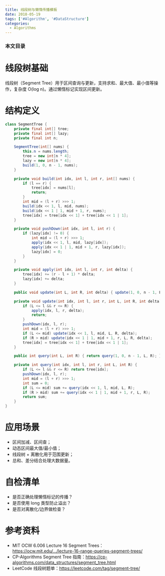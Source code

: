 ```yaml
---
title: 线段树与懒惰传播模板
date: 2018-05-19
tags: ['#Algorithm', '#DataStructure']
categories:
  - Algorithms
---
```


### 本文目录
<!-- toc -->

# 线段树基础
线段树（Segment Tree）用于区间查询与更新，支持求和、最大值、最小值等操作，复杂度 O(log n)。通过懒惰标记实现区间更新。

# 结构定义
```java
class SegmentTree {
    private final int[] tree;
    private final int[] lazy;
    private final int n;

    SegmentTree(int[] nums) {
        this.n = nums.length;
        tree = new int[n * 4];
        lazy = new int[n * 4];
        build(1, 0, n - 1, nums);
    }

    private void build(int idx, int l, int r, int[] nums) {
        if (l == r) {
            tree[idx] = nums[l];
            return;
        }
        int mid = (l + r) >>> 1;
        build(idx << 1, l, mid, nums);
        build(idx << 1 | 1, mid + 1, r, nums);
        tree[idx] = tree[idx << 1] + tree[idx << 1 | 1];
    }

    private void pushDown(int idx, int l, int r) {
        if (lazy[idx] != 0) {
            int mid = (l + r) >>> 1;
            apply(idx << 1, l, mid, lazy[idx]);
            apply(idx << 1 | 1, mid + 1, r, lazy[idx]);
            lazy[idx] = 0;
        }
    }

    private void apply(int idx, int l, int r, int delta) {
        tree[idx] += (r - l + 1) * delta;
        lazy[idx] += delta;
    }

    public void update(int L, int R, int delta) { update(1, 0, n - 1, L, R, delta); }

    private void update(int idx, int l, int r, int L, int R, int delta) {
        if (L <= l && r <= R) {
            apply(idx, l, r, delta);
            return;
        }
        pushDown(idx, l, r);
        int mid = (l + r) >>> 1;
        if (L <= mid) update(idx << 1, l, mid, L, R, delta);
        if (R > mid) update(idx << 1 | 1, mid + 1, r, L, R, delta);
        tree[idx] = tree[idx << 1] + tree[idx << 1 | 1];
    }

    public int query(int L, int R) { return query(1, 0, n - 1, L, R); }

    private int query(int idx, int l, int r, int L, int R) {
        if (L <= l && r <= R) return tree[idx];
        pushDown(idx, l, r);
        int mid = (l + r) >>> 1;
        int sum = 0;
        if (L <= mid) sum += query(idx << 1, l, mid, L, R);
        if (R > mid) sum += query(idx << 1 | 1, mid + 1, r, L, R);
        return sum;
    }
}
```

# 应用场景
- 区间加减、区间查；
- 动态区间最大值/最小值；
- 线段树 + 离散化用于范围更新；
- 总和、差分结合处理大数据量。

# 自检清单
- 是否正确处理懒惰标记的传播？
- 是否使用 long 类型防止溢出？
- 是否对离散化/边界做检查？

# 参考资料
- MIT OCW 6.006 Lecture 16 Segment Trees：https://ocw.mit.edu/.../lecture-16-range-queries-segment-trees/
- CP-Algorithms Segment Tree 指南：https://cp-algorithms.com/data_structures/segment_tree.html
- LeetCode 线段树题单：https://leetcode.com/tag/segment-tree/
